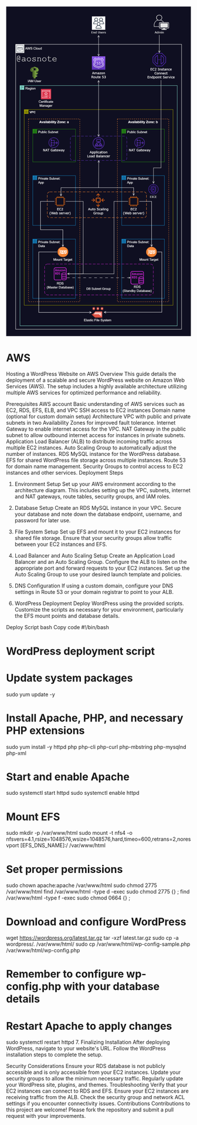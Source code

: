 ![Alt_text](2._Host_a_WordPress_Website_on_AWS.png)

# AWS
Hosting a WordPress Website on AWS
Overview
This guide details the deployment of a scalable and secure WordPress website on Amazon Web Services (AWS). The setup includes a highly available architecture utilizing multiple AWS services for optimized performance and reliability.

Prerequisites
AWS account
Basic understanding of AWS services such as EC2, RDS, EFS, ELB, and VPC
SSH access to EC2 instances
Domain name (optional for custom domain setup)
Architecture
VPC with public and private subnets in two Availability Zones for improved fault tolerance.
Internet Gateway to enable internet access for the VPC.
NAT Gateway in the public subnet to allow outbound internet access for instances in private subnets.
Application Load Balancer (ALB) to distribute incoming traffic across multiple EC2 instances.
Auto Scaling Group to automatically adjust the number of instances.
RDS MySQL instance for the WordPress database.
EFS for shared WordPress file storage across multiple instances.
Route 53 for domain name management.
Security Groups to control access to EC2 instances and other services.
Deployment Steps
1. Environment Setup
Set up your AWS environment according to the architecture diagram. This includes setting up the VPC, subnets, internet and NAT gateways, route tables, security groups, and IAM roles.

2. Database Setup
Create an RDS MySQL instance in your VPC. Secure your database and note down the database endpoint, username, and password for later use.

3. File System Setup
Set up EFS and mount it to your EC2 instances for shared file storage. Ensure that your security groups allow traffic between your EC2 instances and EFS.

4. Load Balancer and Auto Scaling Setup
Create an Application Load Balancer and an Auto Scaling Group. Configure the ALB to listen on the appropriate port and forward requests to your EC2 instances. Set up the Auto Scaling Group to use your desired launch template and policies.

5. DNS Configuration
If using a custom domain, configure your DNS settings in Route 53 or your domain registrar to point to your ALB.

6. WordPress Deployment
Deploy WordPress using the provided scripts. Customize the scripts as necessary for your environment, particularly the EFS mount points and database details.

Deploy Script
bash
Copy code
#!/bin/bash
# WordPress deployment script

# Update system packages
sudo yum update -y

# Install Apache, PHP, and necessary PHP extensions
sudo yum install -y httpd php php-cli php-curl php-mbstring php-mysqlnd php-xml

# Start and enable Apache
sudo systemctl start httpd
sudo systemctl enable httpd

# Mount EFS
sudo mkdir -p /var/www/html
sudo mount -t nfs4 -o nfsvers=4.1,rsize=1048576,wsize=1048576,hard,timeo=600,retrans=2,noresvport [EFS_DNS_NAME]:/ /var/www/html

# Set proper permissions
sudo chown apache:apache /var/www/html
sudo chmod 2775 /var/www/html
find /var/www/html -type d -exec sudo chmod 2775 {} \;
find /var/www/html -type f -exec sudo chmod 0664 {} \;

# Download and configure WordPress
wget https://wordpress.org/latest.tar.gz
tar -xzf latest.tar.gz
sudo cp -a wordpress/. /var/www/html/
sudo cp /var/www/html/wp-config-sample.php /var/www/html/wp-config.php
# Remember to configure wp-config.php with your database details

# Restart Apache to apply changes
sudo systemctl restart httpd
7. Finalizing Installation
After deploying WordPress, navigate to your website's URL. Follow the WordPress installation steps to complete the setup.

Security Considerations
Ensure your RDS database is not publicly accessible and is only accessible from your EC2 instances.
Update your security groups to allow the minimum necessary traffic.
Regularly update your WordPress site, plugins, and themes.
Troubleshooting
Verify that your EC2 instances can connect to RDS and EFS.
Ensure your EC2 instances are receiving traffic from the ALB.
Check the security group and network ACL settings if you encounter connectivity issues.
Contributions
Contributions to this project are welcome! Please fork the repository and submit a pull request with your improvements.
